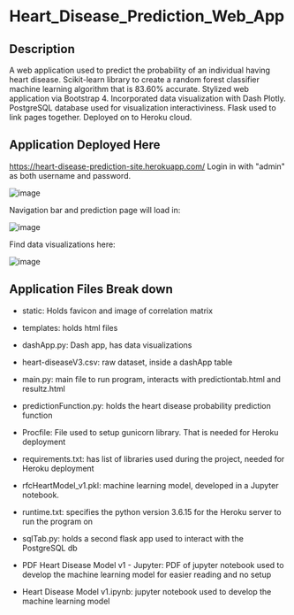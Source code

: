 # Heart_Disease_Prediction_Web_App

## Description
A web application used to predict the probability of an individual having heart disease.
Scikit-learn library to create a random forest classifier machine learning algorithm that is 83.60% accurate.
Stylized web application via Bootstrap 4.
Incorporated data visualization with Dash Plotly.
PostgreSQL database used for visualization interactiviness.
Flask used to link pages together.
Deployed on to Heroku cloud.

## Application Deployed Here
https://heart-disease-prediction-site.herokuapp.com/
Login in with "admin" as both username and password.

![image](https://user-images.githubusercontent.com/69401254/155863759-6192daaf-e152-4450-8b2f-bcb574992880.png)

Navigation bar and prediction page will load in:

![image](https://user-images.githubusercontent.com/69401254/155863777-abc56bd3-0acb-42d2-8bf1-e4f43891ffeb.png)

Find data visualizations here:

![image](https://user-images.githubusercontent.com/69401254/155863789-122df56f-a21f-4bff-9883-905f197dd1e8.png)

## Application Files Break down
 
* static:
  Holds favicon and image of correlation matrix

* templates:
holds html files

* dashApp.py:
Dash app, has data visualizations

* heart-diseaseV3.csv:
raw dataset, inside a dashApp table

* main.py:
main file to run program, interacts with predictiontab.html and resultz.html

* predictionFunction.py:
holds the heart disease probability prediction function

* Procfile:
File used to setup gunicorn library. That is needed for Heroku deployment

* requirements.txt:
has list of libraries used during the project, needed for Heroku deployment

* rfcHeartModel_v1.pkl:
machine learning model, developed in a Jupyter notebook.

* runtime.txt:
specifies the python version 3.6.15 for the Heroku server to run the program on

* sqlTab.py:
holds a second flask app used to interact with the PostgreSQL db

* PDF Heart Disease Model v1 - Jupyter:
PDF of jupyter notebook used to
develop the machine learning model
for easier reading and no setup

* Heart Disease Model v1.ipynb:
jupyter notebook used to develop
the machine learning model
